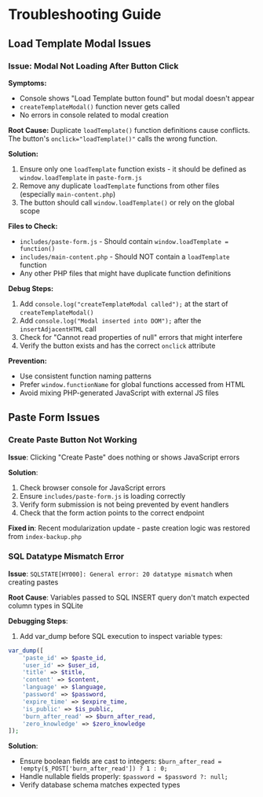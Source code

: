# Troubleshooting Guide

## Load Template Modal Issues

### Issue: Modal Not Loading After Button Click
**Symptoms:**
- Console shows "Load Template button found" but modal doesn't appear
- `createTemplateModal()` function never gets called
- No errors in console related to modal creation

**Root Cause:**
Duplicate `loadTemplate()` function definitions cause conflicts. The button's `onclick="loadTemplate()"` calls the wrong function.

**Solution:**
1. Ensure only one `loadTemplate` function exists - it should be defined as `window.loadTemplate` in `paste-form.js`
2. Remove any duplicate `loadTemplate` functions from other files (especially `main-content.php`)
3. The button should call `window.loadTemplate()` or rely on the global scope

**Files to Check:**
- `includes/paste-form.js` - Should contain `window.loadTemplate = function()`
- `includes/main-content.php` - Should NOT contain a `loadTemplate` function
- Any other PHP files that might have duplicate function definitions

**Debug Steps:**
1. Add `console.log("createTemplateModal called");` at the start of `createTemplateModal()`
2. Add `console.log("Modal inserted into DOM");` after the `insertAdjacentHTML` call
3. Check for "Cannot read properties of null" errors that might interfere
4. Verify the button exists and has the correct `onclick` attribute

**Prevention:**
- Use consistent function naming patterns
- Prefer `window.functionName` for global functions accessed from HTML
- Avoid mixing PHP-generated JavaScript with external JS files

## Paste Form Issues

### Create Paste Button Not Working
**Issue**: Clicking "Create Paste" does nothing or shows JavaScript errors

**Solution**: 
1. Check browser console for JavaScript errors
2. Ensure `includes/paste-form.js` is loading correctly
3. Verify form submission is not being prevented by event handlers
4. Check that the form action points to the correct endpoint

**Fixed in**: Recent modularization update - paste creation logic was restored from `index-backup.php`

### SQL Datatype Mismatch Error
**Issue**: `SQLSTATE[HY000]: General error: 20 datatype mismatch` when creating pastes

**Root Cause**: Variables passed to SQL INSERT query don't match expected column types in SQLite

**Debugging Steps**:
1. Add var_dump before SQL execution to inspect variable types:
```php
var_dump([
    'paste_id' => $paste_id,
    'user_id' => $user_id,
    'title' => $title,
    'content' => $content,
    'language' => $language,
    'password' => $password,
    'expire_time' => $expire_time,
    'is_public' => $is_public,
    'burn_after_read' => $burn_after_read,
    'zero_knowledge' => $zero_knowledge
]);
```

**Solution**:
- Ensure boolean fields are cast to integers: `$burn_after_read = !empty($_POST['burn_after_read']) ? 1 : 0;`
- Handle nullable fields properly: `$password = $password ?: null;`
- Verify database schema matches expected types